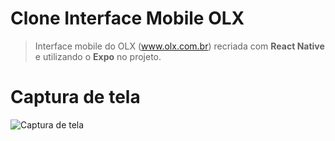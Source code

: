 # Clone Interface Mobile OLX
> Interface mobile do OLX (www.olx.com.br) recriada com **React Native** e utilizando o **Expo** no projeto.

# Captura de tela
![Captura de tela](http://g.recordit.co/0FAI1Rj1YR.gif)
